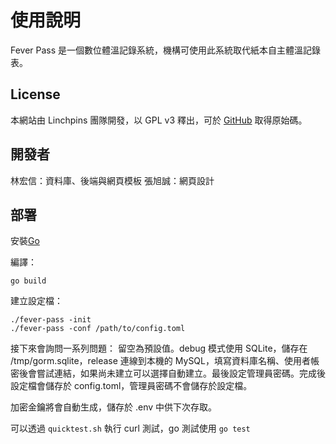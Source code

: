 # 使用說明

Fever Pass 是一個數位體溫記錄系統，機構可使用此系統取代紙本自主體溫記錄表。

## License 
本網站由 Linchpins 團隊開發，以 GPL v3 釋出，可於 [GitHub](https://github.com/Linchpins-team/fever-pass) 取得原始碼。

## 開發者
林宏信：資料庫、後端與網頁模板
張旭誠：網頁設計

## 部署
安裝[Go](https://golang.org)

編譯：

	go build

建立設定檔：

	./fever-pass -init
	./fever-pass -conf /path/to/config.toml

接下來會詢問一系列問題：
留空為預設值。debug 模式使用 SQLite，儲存在 /tmp/gorm.sqlite，release 連線到本機的 MySQL，填寫資料庫名稱、使用者帳密後會嘗試連結，如果尚未建立可以選擇自動建立。最後設定管理員密碼。完成後設定檔會儲存於 config.toml，管理員密碼不會儲存於設定檔。

加密金鑰將會自動生成，儲存於 .env 中供下次存取。

可以透過 `quicktest.sh` 執行 curl 測試，go 測試使用 `go test`  
